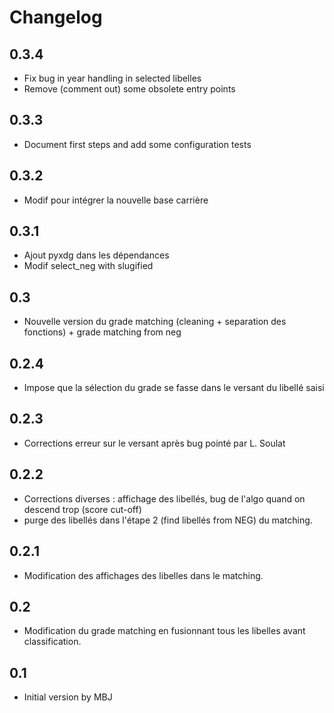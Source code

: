 # Changelog

## 0.3.4

* Fix bug in year handling in selected libelles
* Remove (comment out) some obsolete entry points


## 0.3.3

* Document first steps and add some configuration tests

## 0.3.2

* Modif pour intégrer la nouvelle base carrière


## 0.3.1

* Ajout pyxdg dans les dépendances
* Modif select_neg with slugified


## 0.3

* Nouvelle version du grade matching (cleaning + separation des fonctions) + grade matching from neg

## 0.2.4

* Impose que la sélection du grade se fasse dans le versant du libellé saisi

## 0.2.3

* Corrections erreur sur le versant après bug pointé par L. Soulat

## 0.2.2

* Corrections diverses : affichage des libellés, bug de l'algo quand on descend trop (score cut-off)
* purge des libellés dans l'étape 2 (find libellés from NEG) du matching.

## 0.2.1

* Modification des affichages des libelles dans le matching.

## 0.2

* Modification du grade matching en fusionnant tous les libelles avant classification.

## 0.1

* Initial version by MBJ
